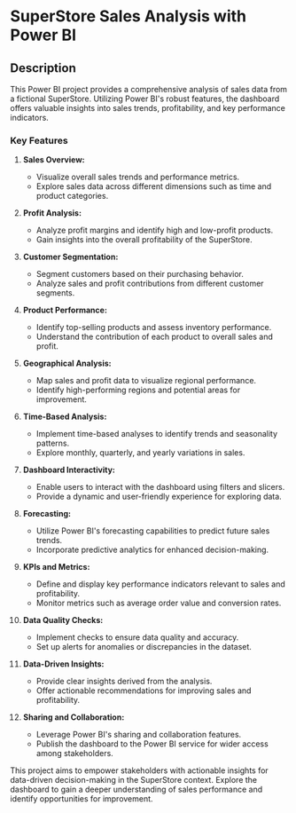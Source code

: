 # SuperStore Sales Analysis with Power BI

## Description

This Power BI project provides a comprehensive analysis of sales data from a fictional SuperStore. Utilizing Power BI's robust features, the dashboard offers valuable insights into sales trends, profitability, and key performance indicators.

### Key Features

1. **Sales Overview:**
   - Visualize overall sales trends and performance metrics.
   - Explore sales data across different dimensions such as time and product categories.

2. **Profit Analysis:**
   - Analyze profit margins and identify high and low-profit products.
   - Gain insights into the overall profitability of the SuperStore.

3. **Customer Segmentation:**
   - Segment customers based on their purchasing behavior.
   - Analyze sales and profit contributions from different customer segments.

4. **Product Performance:**
   - Identify top-selling products and assess inventory performance.
   - Understand the contribution of each product to overall sales and profit.

5. **Geographical Analysis:**
   - Map sales and profit data to visualize regional performance.
   - Identify high-performing regions and potential areas for improvement.

6. **Time-Based Analysis:**
   - Implement time-based analyses to identify trends and seasonality patterns.
   - Explore monthly, quarterly, and yearly variations in sales.

7. **Dashboard Interactivity:**
   - Enable users to interact with the dashboard using filters and slicers.
   - Provide a dynamic and user-friendly experience for exploring data.

8. **Forecasting:**
   - Utilize Power BI's forecasting capabilities to predict future sales trends.
   - Incorporate predictive analytics for enhanced decision-making.

9. **KPIs and Metrics:**
   - Define and display key performance indicators relevant to sales and profitability.
   - Monitor metrics such as average order value and conversion rates.

10. **Data Quality Checks:**
    - Implement checks to ensure data quality and accuracy.
    - Set up alerts for anomalies or discrepancies in the dataset.

11. **Data-Driven Insights:**
    - Provide clear insights derived from the analysis.
    - Offer actionable recommendations for improving sales and profitability.

12. **Sharing and Collaboration:**
    - Leverage Power BI's sharing and collaboration features.
    - Publish the dashboard to the Power BI service for wider access among stakeholders.

This project aims to empower stakeholders with actionable insights for data-driven decision-making in the SuperStore context. Explore the dashboard to gain a deeper understanding of sales performance and identify opportunities for improvement.

